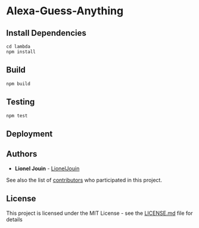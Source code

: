 # Alexa-Guess-Anything

## Install Dependencies

```
cd lambda
npm install
```

## Build

```
npm build
```

## Testing

```
npm test
```

## Deployment

## Authors

* **Lionel Jouin** - [LionelJouin](https://github.com/LionelJouin)

See also the list of [contributors](https://github.com/LionelJouin/Alexa-Guess-Anything/graphs/contributors) who participated in this project.

## License

This project is licensed under the MIT License - see the [LICENSE.md](LICENSE.md) file for details